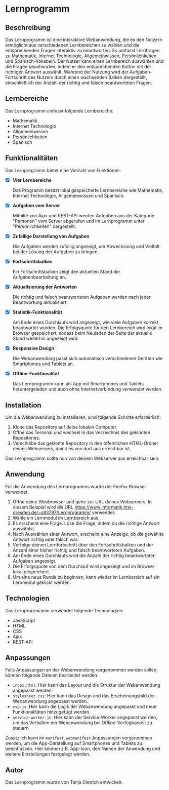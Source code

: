 # Lernprogramm

## Beschreibung
Das Lernprogramm ist eine interaktive Webanwendung, die es den Nutzern ermöglicht aus verschiedenen Lernbereichen zu wählen und die entsprechenden Fragen interaktiv zu beantworten. Es umfasst Lernfragen zu Mathematik, Internet Technologie, Allgemeinwissen, Persönlichkeiten und Spanisch-Vokabeln. Der Nutzer kann einen Lernbereich auswählen und die Fragen beantworten, indem er den entsprechenden Button mit der richtigen Antwort auswählt. Während der Nutzung wird der Aufgaben-Fortschritt des Nutzers durch einen wachsenden Balken dargestellt, einschließlich der Anzahl der richtig und falsch beantworteten Fragen.

## Lernbereiche
Das Lernprogramm umfasst folgende Lernbereiche:

- Mathematik
- Internet Technologie
- Allgemeinwissen
- Persönlichkeiten
- Spanisch

## Funktionalitäten
Das Lernprogramm bietet eine Vielzahl von Funktionen:

- [x] **Vier Lernbereiche**

    Das Programm besitzt lokal gespeicherte Lernbereiche wie Mathematik, Internet Technologie, Allgemeinwissen und Spanisch.

- [x] **Aufgaben vom Server**

    Mithilfe von Ajax und REST-API werden Aufgaben aus der Kategorie "Personen" vom Server abgerufen und im Lernprogramm unter "Persönlichkeiten" dargestellt.

- [x] **Zufällige Darstellung von Aufgaben**

    Die Aufgaben werden zufällig angezeigt, um Abwechslung und Vielfalt bei der Lösung der Aufgaben zu bringen.

- [x] **Fortschrittsbalken**

    Ein Fortschrittsbalken zeigt den aktuellen Stand der Aufgabenbearbeitung an.

- [x] **Aktualisierung der Antworten**

  Die richtig und falsch beantworteten Aufgaben werden nach jeder Beantwortung aktualisiert.

- [x] **Statistik-Funktionalität**

  Am Ende eines Durchlaufs wird angezeigt, wie viele Aufgaben korrekt beantwortet wurden. Die Erfolgsquote für den Lernbereich wird lokal im Browser gespeichert, sodass beim Neuladen der Seite der aktuelle Stand weiterhin angezeigt wird.

- [x] **Responsive Design**
  
  Die Webanwendung passt sich automatisch verschiedenen Geräten wie Smartphones und Tablets an.

- [x] **Offline-Funktionalität**

    Das Lernprogramm kann als App mit Smartphones und Tablets heruntergeladen und auch ohne Internetverbindung verwendet werden.

## Installation
Um die Webanwendung zu installieren, sind folgende Schritte erforderlich:
1. Klone das Repository auf deine lokalen Computer.
2. Öffne das Terminal und wechsel in das Verzeichnis des geklonten Repositories.
3. Verschiebe das geklonte Repository in den öffentlichen HTML-Ordner deines Webservers, damit es von dort aus erreichbar ist.

Das Lernprogramm sollte nun von deinem Webserver aus erreichbar sein.

## Anwendung

Für die Anwendung des Lernprogramms wurde der Firefox Browser verwendet.

1. Öffne deine Webbrowser und gehe zur URL deines Webservers. In diesem Beispiel wird die URL https://www.informatik.htw-dresden.de/~s83797/Lernprogramm/ verwendet.
2. Wähle ein Lernmodul im Lernbereich aus.
3. Es erscheint eine Frage. Löse die Frage, indem du die richtige Antwort auswählst.
4. Nach Auswählen einer Antwort, erscheint eine Anzeige, ob die gewählte Antwort richtig oder falsch war. 
5. Verfolge deinen Lernfortschritt über den Fortschrittsbalken und der Anzahl einer bisher richtig und falsch beantworteten Aufgaben.
6. Am Ende eines Durchlaufs wird die Anzahl der richtig beantworteten Aufgaben angezeigt.
7. Die Erfolgsquote von dem Durchlauf wird angezeigt und im Browser lokal gespeichert.
8. Um eine neue Runde zu beginnen, kann wieder im Lernbereich auf ein Lernmodul geklickt werden.

## Technologien
Das Lernprogrmamm verwendet folgende Technologien:

- JavaScript
- HTML
- CSS
- Ajax
- REST-API

## Anpassungen 
Falls Anpassungen an der Webanwendung vorgenommen werden sollen, können folgende Dateien bearbeitet werden:

- `index.html`: Hier kann das Layout und die Struktur der Webanwendung angepasst werden.
- `stylesheet.css`: Hier kann das Design und das Erscheinungsbild der Webanwendung angepasst werden.
- `mvp.js`: Hier kann die Logik der Webanwendung angepasst und neue Funktionalitäten hinzugefügt werden.
- `service-worker.js`: Hier kann der Service-Worker angepasst werden, um das Verhalten der Webanwendung bei Offline-Verfügbarkeit zu steuern

Zusätzlich kann im `manifest.webmanifest` Anpassungen vorgenommen werden, um die App-Darstellung auf Smartphones und Tablets zu beeinflussen. Hier können z.B. App-Icon, den Namen der Anwendung und weitere Einstellungen festgelegt werden.

## Autor
Das Lernprogramm wurde von Tanja Dietrich entwickelt.
